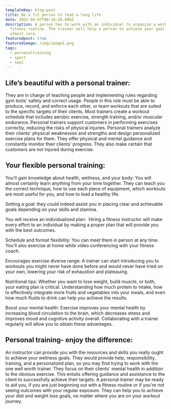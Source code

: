 ```yaml
---
templateKey: blog-post
title: Be a fit person to lead a long life
date: 2022-06-07T08:18:26.896Z
description: A person has to work with an individual to organize a workout or
  fitness routine. The trainer will help a person to achieve your goal with
  utmost care.
featuredpost: true
featuredimage: /img/image1.png
tags:
  - personaltraining
  - sport
  - 1op1
---
```

## Life’s beautiful with a personal trainer:

They are in charge of teaching people and implementing rules regarding gym tools' safety and correct usage. People in this role must be able to produce, record, and enforce each other, or team workouts that are suited to the specific targets of their clients. Most trainers create a workout schedule that includes aerobic exercise, strength training, and/or muscular endurance. Personal trainers support customers in performing exercises correctly, reducing the risks of physical injuries. Personal trainers analyze their clients' physical weaknesses and strengths and design personalized exercise plans for them. They offer physical and mental guidance and constantly monitor their clients' progress. They also make certain that customers are not injured during exercise.

## Your flexible personal training:

You'll gain knowledge about health, wellness, and your body: You will almost certainly learn anything from your time together. They can teach you the correct technique, how to use each piece of equipment, which workouts are most useful for you, and how to lead a healthy life.

Setting a goal: they could indeed assist you in placing clear and achievable goals depending on your skills and stamina.

You will receive an individualized plan:  Hiring a fitness instructor will make every effort to an individual by making a proper plan that will provide you with the best outcomes.

Schedule and format flexibility: You can meet them in person at any time. You'll also exercise at home while video conferencing with your fitness coach.

Encourages exercise diverse range: A trainer can start introducing you to workouts you might never have done before and would never have tried on your own, lowering your risk of exhaustion and plateauing.

Nutritional tips: Whether you want to lose weight, build muscle, or both, your eating plan is critical. Understanding how much protein to intake, how to effectively integrate more fruits and vegetables into your meals, and even how much fluids to drink can help you achieve the results.

Boost your mental health: Exercise improves your mental health by increasing blood circulation to the brain, which decreases stress and improves mood and cognitive activity overall. Collaborating with a trainer regularly will allow you to obtain these advantages.

## Personal training- enjoy the difference:

An instructor can provide you with the resources and skills you really ought to achieve your wellness goals. They would provide help, responsibility, training, and a personalized plan, so you may find trying to work with the one well worth trainer. They focus on their clients' mental health in addition to the obvious exercise. This entails offering guidance and assistance to the client to successfully achieve their targets. A personal trainer may be ready to aid you, if you are just beginning out with a fitness routine or if you're not seeing outcomes with your regular exposure. They can help you to achieve your diet and weight loss goals, no matter where you are on your workout journey.